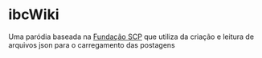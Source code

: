 # ibcWiki

Uma paródia baseada na [Fundação SCP](http://www.scp-wiki.net) que utiliza da criação e leitura de arquivos json para o carregamento das postagens 
